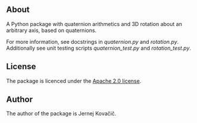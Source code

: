 ## About
A Python package with quaternion arithmetics and 3D rotation about an 
arbitrary axis, based on quaternions.

For more information, see docstrings in _quaternion.py_ and _rotation.py_.
Additionally see unit testing scripts _quaternion_test.py_ and
_rotation_test.py_.

## License
The package is licenced under the
[Apache 2.0 license](http://www.apache.org/licenses/LICENSE-2.0).

## Author
The author of the package is Jernej Kova&#x010d;i&#x010d;.
